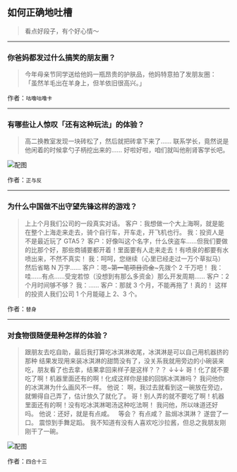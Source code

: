 ## 如何正确地吐槽

> 看点好段子，有个好心情～


 
---

### 你爸妈都发过什么搞笑的朋友圈？

> 今年母亲节同学送给他妈一瓶昂贵的护肤品，他妈特意拍了发朋友圈：
> 「虽然羊毛出在羊身上，但羊依旧很高兴。」


作者：`咕噜咕噜卡`

---

### 有哪些让人惊叹「还有这种玩法」的体验？

> 高二换教室发现一块砖松了，然后就把砖拿下来了……
> 联系学长，竟然说是他闲着的时候拿勺子柄挖出来的……
> 好啦好啦，咱们就叫他削肾客学长吧。



![配图](http://pic2.zhimg.com/70/v2-765f77a1347eae530b3d58daa61705dd_b.jpg)


作者：`正与反`

---

### 为什么中国做不出守望先锋这样的游戏？

> 上上个月我们公司的一段真实对话。
> 客户：我想做一个大上海啊，就是能在整个上海走来走去，骑个自行车，开车走，开飞机也行。
> 我：投资人是不是最近玩了 GTA5？
> 客户：好像叫这个名字，什么侠盗车……但我们要做的比那个好，那些商铺要都开着！里面要有人走来走去！有喷泉的都要有水喷出来，不然不真实！
> 我：呵呵，您继续（心里已经走过一万个草拟马）
> 然后省略 N 万字……
> 客户：嗯~~~第一笔项目资金~~~先拨个 2 千万吧！
> 我：哇……有点……受宠若惊（没想到有那么多资金）那么开发周期……
> 客户：2 个月时间够不够？
> 我：……
> 客户：那就 3 个月，不能再拖了！真的！
> 这样的投资人我们公司 1 个月能碰上 2、3 个。


作者：`替身`

---

### 对食物很随便是种怎样的体验？

> 跟朋友去吃自助，最后我打算吃冰淇淋收尾，冰淇淋是可以自己用机器挤的那种
> 结果发现用来装冰淇淋的甜筒没有了，没关系我就用旁边的小碗装来吃，朋友看了也去拿，结果拿回来样子是这样？？？
> ↓↓↓
> 哥！化了就不要吃了啊！机器里面还有的啊！化成这样你是接的回锅冰淇淋吗？
> 我问他你的冰淇淋为什么画风不一样。
> 他说： 啊，我过去就看到这一碗放在旁边，就懒得自己弄了，估计放久了就化了。
> 哥！别人弄的就不要吃了啊！机器里面还有的啊！没有吃冰淇淋喝汤这种吃法啊！
> 我问他，所以味道还好吗。
> 他说：还好，就是有点咸。
>  
> 等会？
> 有点咸？
> 盐焗冰淇淋？
> 遂尝了一口。
> 震惊到手舞足蹈。
> 我不知道有没有人喜欢吃沙拉酱，但总之我朋友刚刚干了一碗。



![配图](http://pic2.zhimg.com/70/v2-331d707e9a5bb74f64ca421f2db20bdd_b.jpg)


作者：`四合十三`